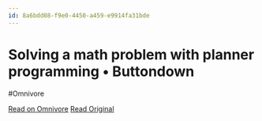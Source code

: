 ```yaml
---
id: 8a6bdd08-f9e0-4450-a459-e9914fa31bde
---
```


# Solving a math problem with planner programming • Buttondown
#Omnivore

[Read on Omnivore](https://omnivore.app/me/solving-a-math-problem-with-planner-programming-buttondown-1907dd89230)
[Read Original](https://buttondown.email/hillelwayne/archive/solving-a-math-problem-with-planner-programming/)


